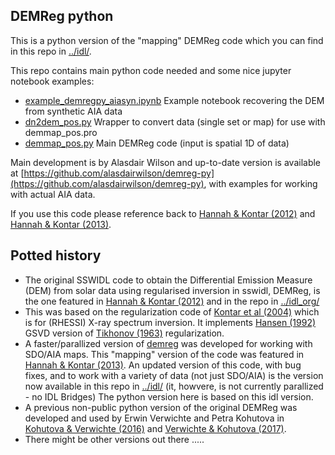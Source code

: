 ## DEMReg python

This is a python version of the "mapping" DEMReg code which you can find in this repo in [../idl/](../idl/). 

This repo contains main python code needed and some nice jupyter notebook examples:
* [example_demregpy_aiasyn.ipynb]() Example notebook recovering the DEM from synthetic AIA data
* [dn2dem_pos.py]() Wrapper to convert data (single set or map) for use with demmap_pos.pro
* [demmap_pos.py]() Main DEMReg code (input is spatial 1D of data)

Main development is by Alasdair Wilson and up-to-date version is available at [https://github.com/alasdairwilson/demreg-py](https://github.com/alasdairwilson/demreg-py), with examples for working with actual AIA data.

If you use this code please reference back to [Hannah & Kontar (2012)](https://doi.org/10.1051/0004-6361/201117576) and [Hannah & Kontar (2013)](https://doi.org/10.1051/0004-6361/201219727).

## Potted history

* The original SSWIDL code to obtain the Differential Emission Measure (DEM) from solar data using regularised inversion in sswidl, DEMReg, is the one featured in [Hannah & Kontar (2012)](https://doi.org/10.1051/0004-6361/201117576) and in the repo in [../idl_org/](../idl_org/)
* This was based on the regularization code of [Kontar et al (2004)](https://doi.org/10.1007/s11207-004-4140-x) which is for (RHESSI) X-ray spectrum inversion. It implements [Hansen (1992)](https://doi.org/10.1088/0266-5611/8/6/005) GSVD version of [Tikhonov (1963)](https://scholar.google.com/scholar_lookup?author=Tikhonov%2C+A.+N.&journal=Soviet+Math.+Dokl.&volume=4&pages=1035&publication_year=1963) regularization.
* A faster/parallized version of [demreg](http://www.astro.gla.ac.uk/~iain/demreg/map/) was developed for working with SDO/AIA maps. This "mapping" version of the code was featured in [Hannah & Kontar (2013)](https://doi.org/10.1051/0004-6361/201219727). An updated version of this code, with bug fixes, and to work with a variety of data (not just SDO/AIA) is the version now available in this repo in [../idl/](../idl/) (it, howvere, is not currently parallized - no IDL Bridges) The python version here is based on this idl version.
* A previous non-public python version of the original DEMReg was developed and used by Erwin Verwichte and Petra Kohutova in [Kohutova & Verwichte (2016)](https://doi.org/10.3847/0004-637X/827/1/39) and [Verwichte & Kohutova (2017)](https://doi.org/10.1051/0004-6361/201730675).
* There might be other versions out there .....

